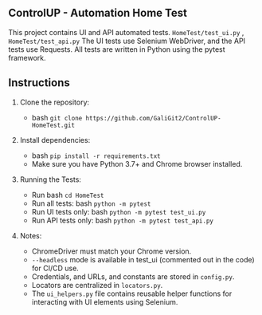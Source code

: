 ## ControlUP - Automation Home Test ##
This project contains UI and API automated tests.
`HomeTest/test_ui.py` , `HomeTest/test_api.py`
The UI tests use Selenium WebDriver, and the API tests use Requests.
All tests are written in Python using the pytest framework.

## Instructions ## 
1. Clone the repository:
    * bash `git clone https://github.com/GaliGit2/ControlUP-HomeTest.git`

2. Install dependencies:
    * bash `pip install -r requirements.txt`
    * Make sure you have Python 3.7+ and Chrome browser installed.

3. Running the Tests:
    * Run bash `cd HomeTest`
    * Run all tests: bash `python -m pytest` 
    * Run UI tests only: bash `python -m pytest test_ui.py` 
    * Run API tests only: bash `python -m pytest test_api.py`

4. Notes:
    * ChromeDriver must match your Chrome version.
    * `--headless` mode is available in test_ui (commented out in the code) for CI/CD use.
    * Credentials, and URLs, and constants are stored in `config.py`.
    * Locators are centralized in `locators.py`.
    * The `ui_helpers.py` file contains reusable helper functions for interacting with UI elements using Selenium.
